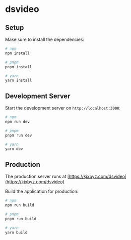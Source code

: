 # dsvideo

## Setup

Make sure to install the dependencies:

```bash
# npm
npm install

# pnpm
pnpm install

# yarn
yarn install
```

## Development Server

Start the development server on `http://localhost:3000`:

```bash
# npm
npm run dev

# pnpm
pnpm run dev

# yarn
yarn dev
```

## Production

The production server runs at [https://kjxbyz.com/dsvideo](https://kjxbyz.com/dsvideo)

Build the application for production:

```bash
# npm
npm run build

# pnpm
pnpm run build

# yarn
yarn build
```
